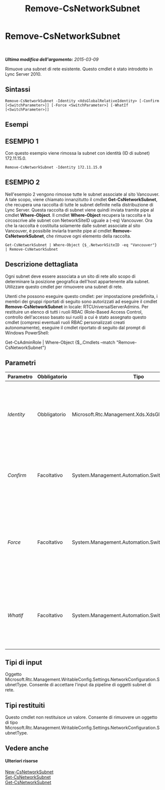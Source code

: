 ﻿---
title: Remove-CsNetworkSubnet
TOCTitle: Remove-CsNetworkSubnet
ms:assetid: 251ddb5c-4837-4810-b46f-d276f9535653
ms:mtpsurl: https://technet.microsoft.com/it-it/library/Gg425726(v=OCS.15)
ms:contentKeyID: 49299949
ms.date: 08/24/2015
mtps_version: v=OCS.15
ms.translationtype: HT
---

# Remove-CsNetworkSubnet

 

_**Ultima modifica dell'argomento:** 2015-03-09_

Rimuove una subnet di rete esistente. Questo cmdlet è stato introdotto in Lync Server 2010.

## Sintassi

    Remove-CsNetworkSubnet -Identity <XdsGlobalRelativeIdentity> [-Confirm [<SwitchParameter>]] [-Force <SwitchParameter>] [-WhatIf [<SwitchParameter>]]

## Esempi

## ESEMPIO 1

Con questo esempio viene rimossa la subnet con identità (ID di subnet) 172.11.15.0.

    Remove-CsNetworkSubnet -Identity 172.11.15.0

## ESEMPIO 2

Nell'esempio 2 vengono rimosse tutte le subnet associate al sito Vancouver. A tale scopo, viene chiamato innanzitutto il cmdlet **Get-CsNetworkSubnet**, che recupera una raccolta di tutte le subnet definite nella distribuzione di Lync Server. Questa raccolta di subnet viene quindi inviata tramite pipe al cmdlet **Where-Object**. Il cmdlet **Where-Object** recupera la raccolta e la circoscrive alle subnet con NetworkSiteID uguale a (-eq) Vancouver. Ora che la raccolta è costituita solamente dalle subnet associate al sito Vancouver, è possibile inviarla tramite pipe al cmdlet **Remove-CsNetworkSubnet**, che rimuove ogni elemento della raccolta.

    Get-CsNetworkSubnet | Where-Object {$_.NetworkSiteID -eq "Vancouver"} | Remove-CsNetworkSubnet

## Descrizione dettagliata

Ogni subnet deve essere associata a un sito di rete allo scopo di determinare la posizione geografica dell'host appartenente alla subnet. Utilizzare questo cmdlet per rimuovere una subnet di rete.

Utenti che possono eseguire questo cmdlet: per impostazione predefinita, i membri dei gruppi riportati di seguito sono autorizzati ad eseguire il cmdlet **Remove-CsNetworkSubnet** in locale: RTCUniversalServerAdmins. Per restituire un elenco di tutti i ruoli RBAC (Role-Based Access Control, controllo dell'accesso basato sui ruoli) a cui è stato assegnato questo cmdlet (compresi eventuali ruoli RBAC personalizzati creati autonomamente), eseguire il cmdlet riportato di seguito dal prompt di Windows PowerShell:

Get-CsAdminRole | Where-Object {$\_.Cmdlets –match "Remove-CsNetworkSubnet"}

## Parametri


<table>
<colgroup>
<col style="width: 25%" />
<col style="width: 25%" />
<col style="width: 25%" />
<col style="width: 25%" />
</colgroup>
<thead>
<tr class="header">
<th>Parametro</th>
<th>Obbligatorio</th>
<th>Tipo</th>
<th>Descrizione</th>
</tr>
</thead>
<tbody>
<tr class="odd">
<td><p><em>Identity</em></p></td>
<td><p>Obbligatorio</p></td>
<td><p>Microsoft.Rtc.Management.Xds.XdsGlobalRelativeIdentity</p></td>
<td><p>Identificatore univoco della subnet da rimuovere. Questo valore è un indirizzo IP (ad esempio 174.11.12.0).</p></td>
</tr>
<tr class="even">
<td><p><em>Confirm</em></p></td>
<td><p>Facoltativo</p></td>
<td><p>System.Management.Automation.SwitchParameter</p></td>
<td><p>Viene visualizzata una richiesta di conferma prima di eseguire il comando.</p></td>
</tr>
<tr class="odd">
<td><p><em>Force</em></p></td>
<td><p>Facoltativo</p></td>
<td><p>System.Management.Automation.SwitchParameter</p></td>
<td><p>Elimina qualsiasi richiesta di conferma che, in caso contrario, sarebbe visualizzata prima di effettuare le modifiche.</p></td>
</tr>
<tr class="even">
<td><p><em>WhatIf</em></p></td>
<td><p>Facoltativo</p></td>
<td><p>System.Management.Automation.SwitchParameter</p></td>
<td><p>Descrive ciò che accadrebbe se si eseguisse il comando senza eseguirlo realmente.</p></td>
</tr>
</tbody>
</table>


## Tipi di input

Oggetto Microsoft.Rtc.Management.WritableConfig.Settings.NetworkConfiguration.SubnetType. Consente di accettare l'input da pipeline di oggetti subnet di rete.

## Tipi restituiti

Questo cmdlet non restituisce un valore. Consente di rimuovere un oggetto di tipo Microsoft.Rtc.Management.WritableConfig.Settings.NetworkConfiguration.SubnetType.

## Vedere anche

#### Ulteriori risorse

[New-CsNetworkSubnet](new-csnetworksubnet.md)  
[Set-CsNetworkSubnet](set-csnetworksubnet.md)  
[Get-CsNetworkSubnet](get-csnetworksubnet.md)


